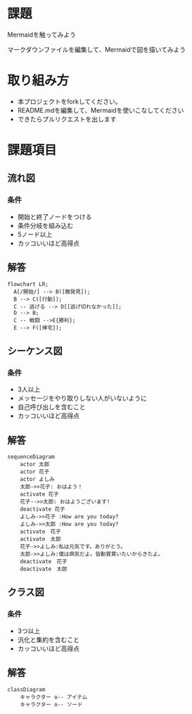 # 課題
Mermaidを触ってみよう

マークダウンファイルを編集して、Mermaidで図を描いてみよう

# 取り組み方
* 本プロジェクトをforkしてください。
* README.mdを編集して、Mermaidを使いこなしてください
* できたらプルリクエストを出します

# 課題項目
## 流れ図
### 条件
- 開始と終了ノードをつける
- 条件分岐を組み込む
- 5ノード以上
- カッコいいほど高得点

## 解答
```mermaid
flowchart LR;
  A[/開始/] --> B([敵発見]);
  B --> C([行動]);
  C -- 逃げる --> D[[逃げ切れなかった]];
  D --> B;
  C -- 戦闘 -->E{勝利};
  E --> F([帰宅]);
```

## シーケンス図
### 条件
- 3人以上
- メッセージをやり取りしない人がいないように
- 自己呼び出しを含むこと
- カッコいいほど高得点

## 解答
```mermaid
sequenceDiagram
    actor 太郎
    actor 花子
    actor よしみ
    太郎->>花子: おはよう！
    activate 花子
    花子-->>太郎: おはようございます!
    deactivate 花子
    よしみ->>花子 :How are you today?
    よしみ->>太郎 :How are you today?
    activate　花子
    activate　太郎
    花子->>よしみ:私は元気です。ありがとう。
    太郎->>よしみ:僕は病気だよ。皆勤賞貰いたいからきたよ。
    deactivate　花子
    deactivate　太郎
```

## クラス図

### 条件
- 3つ以上
- 汎化と集約を含むこと
- カッコいいほど高得点

## 解答
```mermaid
classDiagram
    キャラクター o-- アイテム
    キャラクター o-- ソード
```
